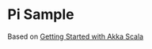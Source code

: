 # Pi Sample

Based on [Getting Started with Akka Scala](http://doc.akka.io/docs/akka/2.0.2/intro/getting-started-first-scala.html)

